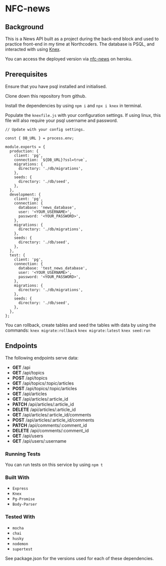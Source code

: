 # NFC-news

## Background

This is a News API built as a project during the back-end block and used to practice front-end in my time at Northcoders. The database is PSQL, and interacted with using [Knex](https://knexjs.org).

You can access the deployed version via [nfc-news](https://nfc-news.herokuapp.com/api) on heroku.

## Prerequisites

Ensure that you have psql installed and initialised.

Clone down this repository from github.

Install the dependencies by using `npm i` and `npx i knex` in terminal.

Populate the `knexfile.js` with your configuration settings. If using linux, this file will also require your psql username and password.

```
// Update with your config settings.

const { DB_URL } = process.env;

module.exports = {
  production: {
    client: 'pg',
    connection: `${DB_URL}?ssl=true`,
    migrations: {
      directory: './db/migrations',
    },
    seeds: {
      directory: './db/seed',
    },
  },
  development: {
    client: 'pg',
    connection: {
      database: 'news_database',
      user: '<YOUR_USERNAME>',
      password: '<YOUR_PASSWORD>',
    },
    migrations: {
      directory: './db/migrations',
    },
    seeds: {
      directory: './db/seed',
    },
  },
  test: {
    client: 'pg',
    connection: {
      database: 'test_news_database',
      user: '<YOUR_USERNAME>',
      password: '<YOUR_PASSWORD>',
    },
    migrations: {
      directory: './db/migrations',
    },
    seeds: {
      directory: './db/seed',
    },
  },
};
```

You can rollback, create tables and seed the tables with data by using the commands:
`knex migrate:rollback`
`knex migrate:latest`
`knex seed:run`

## Endpoints

The following endpoints serve data:
- **GET** /api 
- **GET** /api/topics
- **POST** /api/topics
- **GET** /api/topics/:topic/articles
- **POST** /api/topics/:topic/articles
- **GET** /api/articles
- **GET** /api/articles/:article_id
- **PATCH** /api/articles/:article_id
- **DELETE** /api/articles/:article_id
- **GET** /api/articles/:article_id/comments
- **POST** /api/articles/:article_id/comments
- **PATCH** /api/comments/:comment_id
- **DELETE** /api/comments/:comment_id
- **GET** /api/users
- **GET** /api/users/:username

### Running Tests

You can run tests on this service by using `npm t`

### Built With
- `Express`
- `Knex`
- `Pg-Promise`
- `Body-Parser`

### Tested With
- `mocha`
- `chai`
- `husky`
- `nodemon`
- `supertest`

See package.json for the versions used for each of these dependencies.